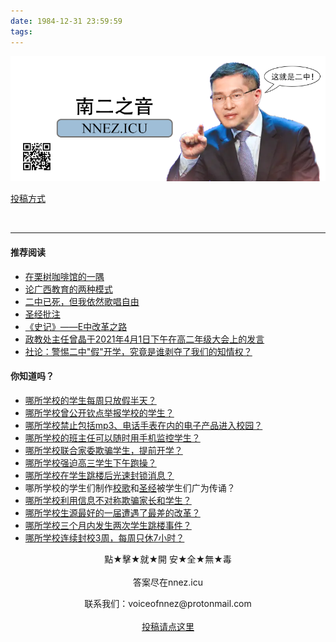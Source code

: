 ```yaml
---
date: 1984-12-31 23:59:59
tags: 
---
```


<center><img src="/welcome/welcome.png"/></center>

<a href="/contact/" target="_blank">投稿方式</a>
</center><br>

---
#### 推荐阅读
+ [在栗树咖啡馆的一隅](/在栗树咖啡馆的一隅/)
+ [论广西教育的两种模式](/edu/)
+ [二中已死，但我依然歌唱自由](/二中已死，但我依然歌唱自由/)
+ [圣经批注](/圣经批注/)
+ [《史记》——E中改革之路](/史记/)
+ [政教处主任曾晶于2021年4月1日下午在高二年级大会上的发言](/speechundernationalflagbyzeng/)
+ [社论：警惕二中"假"开学，究竟是谁剥夺了我们的知情权？](/editorial2/)

#### 你知道吗？
+ [哪所学校的学生每周只放假半天？](/史记/#pzzy)
+ [哪所学校曾公开钦点举报学校的学生？](/史记/#qdjb)
+ [哪所学校禁止包括mp3、电话手表在内的电子产品进入校园？](/史记/#pzzj)
+ [哪所学校的班主任可以随时用手机监控学生？](/做遵规守纪好学生)
+ [哪所学校联合家委欺骗学生，提前开学？](/editorial2)
+ [哪所学校强迫高三学生下午跑操？](/浅谈鹅中高三改革)
+ [哪所学校在学生跳楼后光速封锁消息？](/北宁市二中学生坠楼事件)
+ 哪所学校的学生们制作[校歌](/北宁二中校歌)和[圣经](史记/#ezsj)被学生们广为传诵？
+ [哪所学校利用信息不对称欺骗家长和学生？](/史记/#ezsj)
+ [哪所学校生源最好的一届遭遇了最差的改革？](/史记)
+ [哪所学校三个月内发生两次学生跳楼事件？](/史记/#xszl)
+ [哪所学校连续封校3周，每周只休7小时？](/)

<center>點★擊★就★開    安★全★無★毒</center><br>
<center><a herf="https://www.nnez.icu">答案尽在nnez.icu</a></center>
<p><center>联系我们：voiceofnnez@protonmail.com </center><br>
<center><a href="/contact/" target="_blank">投稿请点这里</a></center></p>
